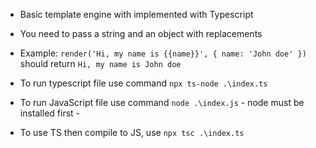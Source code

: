 - Basic template engine with implemented with Typescript

- You need to pass a string and an object with replacements
- Example:
  `render('Hi, my name is {{name}}', { name: 'John doe' })`
  should return
  `Hi, my name is John doe`

- To run typescript file use command `npx ts-node .\index.ts`
- To run JavaScript file use command `node .\index.js` - node must be installed first -
- To use TS then compile to JS, use `npx tsc .\index.ts`
